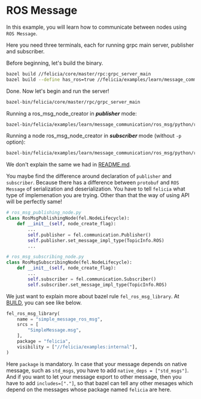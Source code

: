 # ROS Message

In this example, you will learn how to communicate between nodes using `ROS Message`.

Here you need three terminals, each for running grpc main server, publisher and subscriber.

Before beginning, let's build the binary.

```bash
bazel build //felicia/core/master/rpc:grpc_server_main
bazel build --define has_ros=true //felicia/examples/learn/message_communication/ros_msg/python:ros_msg_node_creator
```

Done. Now let's begin and run the server!

```bash
bazel-bin/felicia/core/master/rpc/grpc_server_main
```

Running a ros_msg_node_creator in ***publisher*** mode:
```bash
bazel-bin/felicia/examples/learn/message_communication/ros_msg/python/ros_msg_node_creator -p -t message
```

Running a node ros_msg_node_creator in ***subscriber*** mode (without `-p` option):
```bash
bazel-bin/felicia/examples/learn/message_communication/ros_msg/python/ros_msg_node_creator -t message
```

We don't explain the same we had in [README.md](/felicia/examples/learn/message_communication/protobuf/python/README.md).

You maybe find the difference around declaration of `publisher` and `subscriber`. Because there has a difference between `protobuf` and `ROS Message` of serialization and deserialization. You have to tell `felicia` what type of implemenation you are trying. Other than that the way of using API will be perfectly same!

```python
# ros_msg_publishing_node.py
class RosMsgPublishingNode(fel.NodeLifecycle):
    def __init__(self, node_create_flag):
        ...
        self.publisher = fel.communication.Publisher()
        self.publisher.set_message_impl_type(TopicInfo.ROS)
        ...

# ros_msg_subscribing_node.py
class RosMsgSubscribingNode(fel.NodeLifecycle):
    def __init__(self, node_create_flag):
        ...
        self.subscriber = fel.communication.Subscriber()
        self.subscriber.set_message_impl_type(TopicInfo.ROS)
```

We just want to explain more about bazel rule `fel_ros_msg_library`. At [BUILD](/felicia/examples/learn/message_communication/ros_msg/BUILD), you can see like below.

```python
fel_ros_msg_library(
    name = "simple_message_ros_msg",
    srcs = [
        "SimpleMessage.msg",
    ],
    package = "felicia",
    visibility = ["//felicia/examples:internal"],
)
```

Here `package` is mandatory. In case that your message depends on native message, such as `std_msgs`, you have to add `native_deps = ["std_msgs"]`. And if you want to let your message export to other message, then you have to add `includes=["."]`, so that bazel can tell any other mesages which depend on the messages whose package named `felicia` are here.